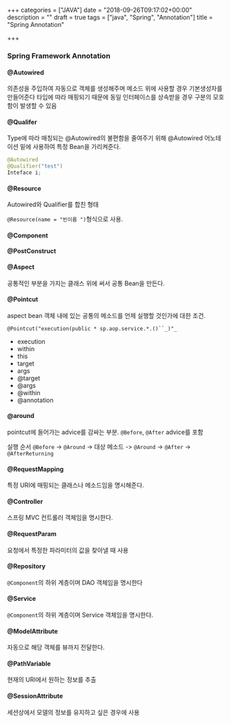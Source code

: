 +++
categories = ["JAVA"]
date = "2018-09-26T09:17:02+00:00"
description = ""
draft = true
tags = ["java", "Spring", "Annotation"]
title = "Spring Annotation"

+++
### **Spring Framework Annotation**

#### **@Autowired** 

  의존성을 주입하여 자동으로 객체를 생성해주며 메소드 위에 사용할 경우 기본생성자를 만들어준다 타입에 따라 매핑되기 때문에 동일 인터페이스를 상속받을 경우 구분의 모호함이 발생할 수 있음 

#### **@Qualifer** 

  Type에 따라 매칭되는 @Autowired의 불편함을 줄여주기 위해 @Autowired 어노테이션 밑에 사용하여 특정 Bean을 가리켜준다. 

```java
@Autowired 
@Qualifier("test")
Inteface i;
```

#### **@Resource** 

Autowired와 Qualifier를 합친 형태 

`@Resource(name = "빈이름 ")`형식으로 사용.  

#### **@Component**

#### **@PostConstruct**   

#### **@Aspect**

공통적인 부분을 가지는 클래스 위에 써서 공통 Bean을 만든다.  

#### **@Pointcut** 

aspect bean 객체 내에 있는 공통의 메소드를 언제 실행할 것인가에 대한 조건.  

`@Pointcut("execution(public * sp.aop.service.*.()``_)"_`

* execution 
* within
* this 
* target
* args
* @target
* @args
* @within
* @annotation  

#### **@around** 

pointcut에 들어가는 advice를 감싸는 부분. `@Before`, `@After` advice를 포함  

실행 순서 `@Before` -> `@Around` -> 대상 메소드 -> `@Around` -> `@After` -> `@AfterReturning`  

#### **@RequestMapping**

특정 URI에 매핑되는 클래스나 메소드임을 명시해준다. 

#### **@Controller** 

스프링 MVC 컨트롤러 객체임을 명시한다.   

#### **@RequestParam** 

요청에서 특정한 파라미터의 값을 찾아낼 때 사용  

#### **@Repository**

 `@Component`의 하위 계층이며 DAO 객체임을 명시한다  

#### **@Service**

`@Component`의 하위 계층이며 Service 객체임을 명시한다.  

#### **@ModelAttribute**

자동으로 해당 객체를 뷰까지 전달한다.  

#### **@PathVariable** 

현재의 URI에서 원하는 정보를 추출  

#### **@SessionAttribute** 

세션상에서 모델의 정보를 유지하고 싶은 경우에 사용